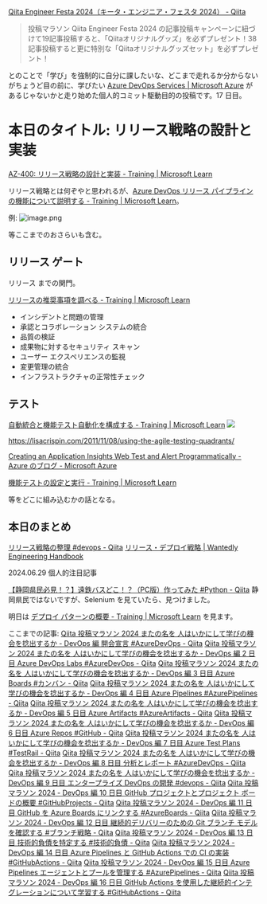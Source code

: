[Qiita Engineer Festa 2024（キータ・エンジニア・フェスタ 2024） - Qiita](https://qiita.com/official-campaigns/engineer-festa/2024)

> 投稿マラソン
> Qiita Engineer Festa 2024 の記事投稿キャンペーンに紐づけて19記事投稿すると、「Qiitaオリジナルグッズ」を必ずプレゼント！38記事投稿すると更に特別な「Qiitaオリジナルグッズセット」を必ずプレゼント！

とのことで「学び」を強制的に自分に課したいな、どこまで走れるか分からないがちょうど目の前に、学びたい [Azure DevOps Services | Microsoft Azure](https://azure.microsoft.com/ja-jp/products/devops) があるじゃないかと走り始めた個人的コミット駆動目的の投稿です。17 日目。


# 本日のタイトル: リリース戦略の設計と実装

[AZ-400: リリース戦略の設計と実装 - Training | Microsoft Learn](https://learn.microsoft.com/ja-jp/training/paths/az-400-design-implement-release-strategy/)


リリース戦略とは何ぞやと思われるが、[Azure DevOps リリース パイプラインの機能について説明する - Training | Microsoft Learn](https://learn.microsoft.com/ja-jp/training/modules/create-release-pipeline-devops/2-describe-azure-devops-capabilities)。

例:
![image.png](https://qiita-image-store.s3.ap-northeast-1.amazonaws.com/0/93824/86e537f0-908c-0e30-5f21-468f55348c59.png)

等ここまでのおさらいも含む。


## リリース ゲート

リリース までの関門。

[リリースの推奨事項を調べる - Training | Microsoft Learn](https://learn.microsoft.com/ja-jp/training/modules/explore-release-strategy-recommendations/)

- インシデントと問題の管理
- 承認とコラボレーション システムの統合
- 品質の検証
- 成果物に対するセキュリティ スキャン
- ユーザー エクスペリエンスの監視
- 変更管理の統合
- インフラストラクチャの正常性チェック

## テスト

[自動統合と機能テスト自動化を構成する - Training | Microsoft Learn](https://learn.microsoft.com/ja-jp/training/modules/configure-provision-environments/4-configure-automated-integration-functional-test-automation)
![](https://learn.microsoft.com/ja-jp/training/wwl-azure/configure-provision-environments/media/agile-testing-quadrants-1495c244.png)

https://lisacrispin.com/2011/11/08/using-the-agile-testing-quadrants/

[Creating an Application Insights Web Test and Alert Programmatically - Azure のブログ - Microsoft Azure](https://azure.microsoft.com/ja-jp/blog/creating-a-web-test-alert-programmatically-with-application-insights/)

[機能テストの設定と実行 - Training | Microsoft Learn](https://learn.microsoft.com/ja-jp/training/modules/configure-provision-environments/8-set-up-run-functional-tests)

等をどこに組み込むかの話となる。



## 本日のまとめ

[リリース戦略の整理 #devops - Qiita](https://qiita.com/SoarTec-lab/items/6f7647a015f15687d550)
[リリース・デプロイ戦略 | Wantedly Engineering Handbook](https://docs.wantedly.dev/fields/dev-process/deploy-strategy-overview)


2024.06.29 個人的注目記事

[【静岡県民必見！？】遠鉄バスどこ！？（PC版）作ってみた #Python - Qiita](https://qiita.com/muumin_0525/items/d6db1e858c035a0a2514) 静岡県民ではないですが、Selenium を見ていたら、見つけました。



明日は [デプロイ パターンの概要 - Training | Microsoft Learn](https://learn.microsoft.com/ja-jp/training/modules/introduction-to-deployment-patterns/) を見ます。


ここまでの記事: 
[Qiita 投稿マラソン 2024 またの名を 人はいかにして学びの機会を捻出するか - DevOps 編 開会宣言 #AzureDevOps - Qiita](https://qiita.com/e99h2121/items/02fcccdc257a0c534fff)
[Qiita 投稿マラソン 2024 またの名を 人はいかにして学びの機会を捻出するか - DevOps 編 2 日目 Azure DevOps Labs #AzureDevOps - Qiita](https://qiita.com/e99h2121/items/f3e9672103aead998379)
[Qiita 投稿マラソン 2024 またの名を 人はいかにして学びの機会を捻出するか - DevOps 編 3 日目 Azure Boards #カンバン - Qiita](https://qiita.com/e99h2121/items/d79a7edba67b133dfc37)
[Qiita 投稿マラソン 2024 またの名を 人はいかにして学びの機会を捻出するか - DevOps 編 4 日目 Azure Pipelines #AzurePipelines - Qiita](https://qiita.com/e99h2121/items/564e9126eb5f93765346)
[Qiita 投稿マラソン 2024 またの名を 人はいかにして学びの機会を捻出するか - DevOps 編 5 日目 Azure Artifacts #AzureArtifacts - Qiita](https://qiita.com/e99h2121/items/d0f2b3f5c308d0910775)
[Qiita 投稿マラソン 2024 またの名を 人はいかにして学びの機会を捻出するか - DevOps 編 6 日目 Azure Repos #GitHub - Qiita](https://qiita.com/e99h2121/items/f78e69d9c82b60addb82)
[Qiita 投稿マラソン 2024 またの名を 人はいかにして学びの機会を捻出するか - DevOps 編 7 日目 Azure Test Plans #TestRail - Qiita](https://qiita.com/e99h2121/items/b4598ffb6fffd9ab07a5)
[Qiita 投稿マラソン 2024 またの名を 人はいかにして学びの機会を捻出するか - DevOps 編 8 日目 分析とレポート #AzureDevOps - Qiita](https://qiita.com/e99h2121/items/8e9e0560dee99bf4b586)
[Qiita 投稿マラソン 2024 またの名を 人はいかにして学びの機会を捻出するか - DevOps 編 9 日目 エンタープライズ DevOps の開発 #devops - Qiita](https://qiita.com/e99h2121/items/d2ddb9781858e4e46459)
[Qiita 投稿マラソン 2024 - DevOps 編 10 日目 GitHub プロジェクトとプロジェクト ボードの概要 #GitHubProjects - Qiita](https://qiita.com/e99h2121/items/656daacf47c62a895608)
[Qiita 投稿マラソン 2024 - DevOps 編 11 日目 GitHub を Azure Boards にリンクする #AzureBoards - Qiita](https://qiita.com/e99h2121/items/d4a9151f7950052cbb7f)
[Qiita 投稿マラソン 2024 - DevOps 編 12 日目 継続的デリバリーのための Git ブランチ モデルを確認する #ブランチ戦略 - Qiita](https://qiita.com/e99h2121/items/f1e958820648b84f5b52)
[Qiita 投稿マラソン 2024 - DevOps 編 13 日目 技術的負債を特定する #技術的負債 - Qiita](https://qiita.com/e99h2121/items/03ebc00cb83d0e3607c4)
[Qiita 投稿マラソン 2024 - DevOps 編 14 日目 Azure Pipelines と GitHub Actions での CI の実装 #GitHubActions - Qiita](https://qiita.com/e99h2121/items/3735f3e085504eb77e44)
[Qiita 投稿マラソン 2024 - DevOps 編 15 日目 Azure Pipelines エージェントとプールを管理する #AzurePipelines - Qiita](https://qiita.com/e99h2121/items/b00195426a3602d2c449)
[Qiita 投稿マラソン 2024 - DevOps 編 16 日目 GitHub Actions を使用した継続的インテグレーションについて学習する #GitHubActions - Qiita](https://qiita.com/e99h2121/items/e12a4360a94fcad4a754)


